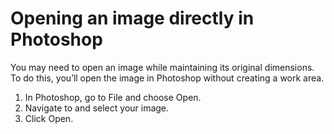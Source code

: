 # Opening an image directly in Photoshop

You may need to open an image while maintaining its original dimensions. To do this, you’ll open the image in Photoshop without creating a work area.

1. In Photoshop, go to File and choose Open.
2. Navigate to and select your image.
3. Click Open.

